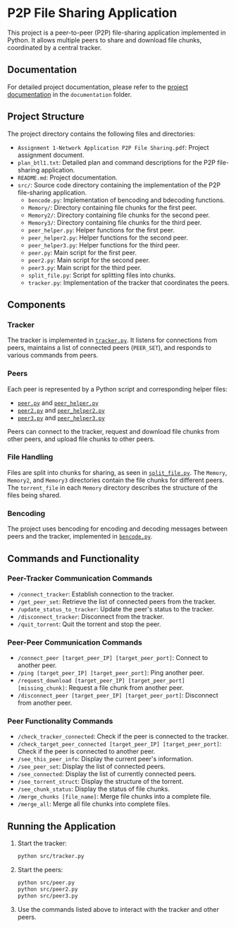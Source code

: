 # P2P File Sharing Application

This project is a peer-to-peer (P2P) file-sharing application implemented in Python. It allows multiple peers to share and download file chunks, coordinated by a central tracker.

## Documentation

For detailed project documentation, please refer to the [project documentation](documentation/ASS1_P1_2153535-2153395-2153380.pdf) in the `documentation` folder.

## Project Structure

The project directory contains the following files and directories:

- `Assignment 1-Network Application P2P File Sharing.pdf`: Project assignment document.
- `plan_btl1.txt`: Detailed plan and command descriptions for the P2P file-sharing application.
- `README.md`: Project documentation.
- `src/`: Source code directory containing the implementation of the P2P file-sharing application.
  - `bencode.py`: Implementation of bencoding and bdecoding functions.
  - `Memory/`: Directory containing file chunks for the first peer.
  - `Memory2/`: Directory containing file chunks for the second peer.
  - `Memory3/`: Directory containing file chunks for the third peer.
  - `peer_helper.py`: Helper functions for the first peer.
  - `peer_helper2.py`: Helper functions for the second peer.
  - `peer_helper3.py`: Helper functions for the third peer.
  - `peer.py`: Main script for the first peer.
  - `peer2.py`: Main script for the second peer.
  - `peer3.py`: Main script for the third peer.
  - `split_file.py`: Script for splitting files into chunks.
  - `tracker.py`: Implementation of the tracker that coordinates the peers.

## Components

### Tracker

The tracker is implemented in [`tracker.py`](src/tracker.py). It listens for connections from peers, maintains a list of connected peers (`PEER_SET`), and responds to various commands from peers.

### Peers

Each peer is represented by a Python script and corresponding helper files:
- [`peer.py`](src/peer.py) and [`peer_helper.py`](src/peer_helper.py)
- [`peer2.py`](src/peer2.py) and [`peer_helper2.py`](src/peer_helper2.py)
- [`peer3.py`](src/peer3.py) and [`peer_helper3.py`](src/peer_helper3.py)

Peers can connect to the tracker, request and download file chunks from other peers, and upload file chunks to other peers.

### File Handling

Files are split into chunks for sharing, as seen in [`split_file.py`](src/split_file.py). The `Memory`, `Memory2`, and `Memory3` directories contain the file chunks for different peers. The `torrent_file` in each `Memory` directory describes the structure of the files being shared.

### Bencoding

The project uses bencoding for encoding and decoding messages between peers and the tracker, implemented in [`bencode.py`](src/bencode.py).

## Commands and Functionality

### Peer-Tracker Communication Commands

- `/connect_tracker`: Establish connection to the tracker.
- `/get_peer_set`: Retrieve the list of connected peers from the tracker.
- `/update_status_to_tracker`: Update the peer's status to the tracker.
- `/disconnect_tracker`: Disconnect from the tracker.
- `/quit_torrent`: Quit the torrent and stop the peer.

### Peer-Peer Communication Commands

- `/connect_peer [target_peer_IP] [target_peer_port]`: Connect to another peer.
- `/ping [target_peer_IP] [target_peer_port]`: Ping another peer.
- `/request_download [target_peer_IP] [target_peer_port] [missing_chunk]`: Request a file chunk from another peer.
- `/disconnect_peer [target_peer_IP] [target_peer_port]`: Disconnect from another peer.

### Peer Functionality Commands

- `/check_tracker_connected`: Check if the peer is connected to the tracker.
- `/check_target_peer_connected [target_peer_IP] [target_peer_port]`: Check if the peer is connected to another peer.
- `/see_this_peer_info`: Display the current peer's information.
- `/see_peer_set`: Display the list of connected peers.
- `/see_connected`: Display the list of currently connected peers.
- `/see_torrent_struct`: Display the structure of the torrent.
- `/see_chunk_status`: Display the status of file chunks.
- `/merge_chunks [file_name]`: Merge file chunks into a complete file.
- `/merge_all`: Merge all file chunks into complete files.

## Running the Application

1. Start the tracker:
    ```sh
    python src/tracker.py
    ```

2. Start the peers:
    ```sh
    python src/peer.py
    python src/peer2.py
    python src/peer3.py
    ```

3. Use the commands listed above to interact with the tracker and other peers.

